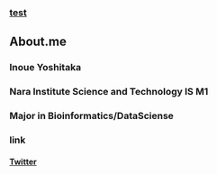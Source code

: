 ### [test](https://inoue0426.me/test)

## About.me
### Inoue Yoshitaka
### Nara Institute Science and Technology IS M1
### Major in Bioinformatics/DataSciense
 
### link
#### [Twitter](https://twitter.com/inoue0426)

